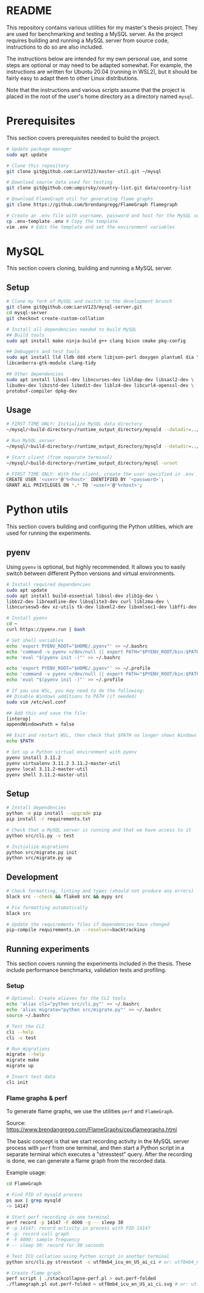 # README

This repository contains various utilities for my master's thesis project.
They are used for benchmarking and testing a MySQL server.
As the project requires building and running a MySQL server from source code,
instructions to do so are also included.

The instructions below are intended for my own personal use, and some steps are
optional or may need to be adapted somewhat. For example, the instructions are
written for Ubuntu 20.04 (running in WSL2), but it should be fairly easy to
adapt them to other Linux distributions.

Note that the instructions and various scripts assume that the project is placed
in the root of the user's home directory as a directory named `mysql`.

# Prerequisites

This section covers prerequisites needed to build the project.

```bash
# Update package manager
sudo apt update

# Clone this repository
git clone git@github.com:LarsV123/master-util.git ~/mysql

# Download source data used for testing
git clone git@github.com:umpirsky/country-list.git data/country-list

# Download FlameGraph util for generating flame graphs
git clone https://github.com/brendangregg/FlameGraph flamegraph

# Create an .env file with username, password and host for the MySQL server
cp .env-template .env # Copy the template
vim .env # Edit the template and set the environment variables
```

# MySQL

This section covers cloning, building and running a MySQL server.

## Setup

```bash
# Clone my fork of MySQL and switch to the development branch
git clone git@github.com:LarsV123/mysql-server.git
cd mysql-server
git checkout create-custom-collation

# Install all dependencies needed to build MySQL
## Build tools
sudo apt install make ninja-build g++ clang bison cmake pkg-config

## Debuggers and test tools
sudo apt install lld lldb ddd xterm libjson-perl doxygen plantuml dia \
libcanberra-gtk-module clang-tidy

## Other dependencies
sudo apt install libssl-dev libncurses-dev libldap-dev libsasl2-dev \
libudev-dev libzstd-dev libedit-dev liblz4-dev libcurl4-openssl-dev \
protobuf-compiler dpkg-dev
```

## Usage

```bash
# FIRST TIME ONLY: Initialize MySQL data directory
~/mysql/<build-directory>/runtime_output_directory/mysqld --datadir=../mysql-data --initialize-insecure

# Run MySQL server
~/mysql/<build-directory>/runtime_output_directory/mysqld --datadir=../mysql-data

# Start client (from separate terminal)
~/mysql/<build-directory>/runtime_output_directory/mysql -uroot

# FIRST TIME ONLY: With the client, create the user specified in .env
CREATE USER '<user>'@'%<host>' IDENTIFIED BY '<password>';
GRANT ALL PRIVILEGES ON *.* TO '<user>'@'%<host>';
```

# Python utils

This section covers building and configuring the Python utilities,
which are used for running the experiments.

## pyenv

Using `pyenv` is optional, but highly recommended. It allows you to easily
switch between different Python versions and virtual environments.

```bash
# Install required dependencies
sudo apt update
sudo apt install build-essential libssl-dev zlib1g-dev \
libbz2-dev libreadline-dev libsqlite3-dev curl liblzma-dev \
libncursesw5-dev xz-utils tk-dev libxml2-dev libxmlsec1-dev libffi-dev

# Install pyenv
cd ~
curl https://pyenv.run | bash

# Set shell variables
echo 'export PYENV_ROOT="$HOME/.pyenv"' >> ~/.bashrc
echo 'command -v pyenv >/dev/null || export PATH="$PYENV_ROOT/bin:$PATH"' >> ~/.bashrc
echo 'eval "$(pyenv init -)"' >> ~/.bashrc

echo 'export PYENV_ROOT="$HOME/.pyenv"' >> ~/.profile
echo 'command -v pyenv >/dev/null || export PATH="$PYENV_ROOT/bin:$PATH"' >> ~/.profile
echo 'eval "$(pyenv init -)"' >> ~/.profile

# If you use WSL, you may need to do the following:
## Disable Windows additions to PATH (if needed)
sudo vim /etc/wsl.conf

## Add this and save the file:
[interop]
appendWindowsPath = false

## Exit and restart WSL, then check that $PATH no longer shows Windows paths
echo $PATH

# Set up a Python virtual environment with pyenv
pyenv install 3.11.2
pyenv virtualenv 3.11.2 3.11.2-master-util
pyenv local 3.11.2-master-util
pyenv shell 3.11.2-master-util
```

## Setup

```bash
# Install dependencies
python -m pip install --upgrade pip
pip install -r requirements.txt

# Check that a MySQL server is running and that we have access to it
python src/cli.py -v test

# Initialize migrations
python src/migrate.py init
python src/migrate.py up
```

## Development

```bash
# Check formatting, linting and types (should not produce any errors)
black src --check && flake8 src && mypy src

# Fix formatting automatically
black src

# Update the requirements files if dependencies have changed
pip-compile requirements.in --resolver=backtracking
```

## Running experiments

This section covers running the experiments included in the thesis.
These include performance benchmarks, validation tests and profiling.

### Setup

```bash
# Optional: Create aliases for the CLI tools
echo 'alias cli="python src/cli.py"' >> ~/.bashrc
echo 'alias migrate="python src/migrate.py"' >> ~/.bashrc
source ~/.bashrc

# Test the CLI
cli --help
cli -v test

# Run migrations
migrate --help
migrate make
migrate up

# Insert test data
cli init
```

### Flame graphs & perf

To generate flame graphs, we use the utilities `perf` and `FlameGraph`.

Source:
https://www.brendangregg.com/FlameGraphs/cpuflamegraphs.html

The basic concept is that we start recording activity in the MySQL server process with `perf` from one terminal, and then start a Python script in a separate terminal which executes a "stresstest" query. After the recording is done, we can generate a flame graph from the recorded data.

Example usage:

```bash
cd FlameGraph

# Find PID of mysqld process
ps aux | grep mysqld
-> 14147

# Start perf recording in one terminal
perf record -p 14147 -F 4000 -g -- sleep 30
# -p 14147: record activity in process with PID 14147
# -g: record call graph
# -F 4000: sample frequency
# -- sleep 30: record for 30 seconds

# Test ICU collation using Python script in another terminal
python src/cli.py stresstest -c utf8mb4_icu_en_US_ai_ci # or: utf8mb4_0900_ai_ci

# Create flame graph
perf script | ./stackcollapse-perf.pl > out.perf-folded
./flamegraph.pl out.perf-folded > utf8mb4_icu_en_US_ai_ci.svg # or: utf8mb4_0900_ai_ci.svg
```
